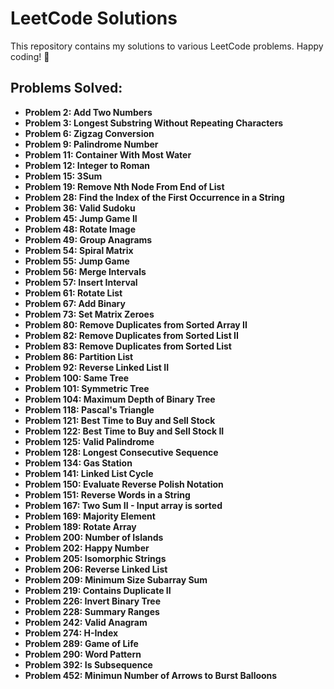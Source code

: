 # LeetCode Solutions

This repository contains my solutions to various LeetCode problems. Happy coding! 🚀

## Problems Solved:

- **Problem 2: Add Two Numbers**
- **Problem 3: Longest Substring Without Repeating Characters**
- **Problem 6: Zigzag Conversion**
- **Problem 9: Palindrome Number**
- **Problem 11: Container With Most Water**
- **Problem 12: Integer to Roman**
- **Problem 15: 3Sum**
- **Problem 19: Remove Nth Node From End of List**
- **Problem 28: Find the Index of the First Occurrence in a String**
- **Problem 36: Valid Sudoku**
- **Problem 45: Jump Game II**
- **Problem 48: Rotate Image**
- **Problem 49: Group Anagrams**
- **Problem 54: Spiral Matrix**
- **Problem 55: Jump Game**
- **Problem 56: Merge Intervals**
- **Problem 57: Insert Interval**
- **Problem 61: Rotate List**
- **Problem 67: Add Binary**
- **Problem 73: Set Matrix Zeroes**
- **Problem 80: Remove Duplicates from Sorted Array II**
- **Problem 82: Remove Duplicates from Sorted List II**
- **Problem 83: Remove Duplicates from Sorted List**
- **Problem 86: Partition List**
- **Problem 92: Reverse Linked List II**
- **Problem 100: Same Tree**
- **Problem 101: Symmetric Tree**
- **Problem 104: Maximum Depth of Binary Tree**
- **Problem 118: Pascal's Triangle**
- **Problem 121: Best Time to Buy and Sell Stock**
- **Problem 122: Best Time to Buy and Sell Stock II**
- **Problem 125: Valid Palindrome**
- **Problem 128: Longest Consecutive Sequence**
- **Problem 134: Gas Station**
- **Problem 141: Linked List Cycle**
- **Problem 150: Evaluate Reverse Polish Notation**
- **Problem 151: Reverse Words in a String**
- **Problem 167: Two Sum II - Input array is sorted**
- **Problem 169: Majority Element**
- **Problem 189: Rotate Array**
- **Problem 200: Number of Islands**
- **Problem 202: Happy Number**
- **Problem 205: Isomorphic Strings**
- **Problem 206: Reverse Linked List**
- **Problem 209: Minimum Size Subarray Sum**
- **Problem 219: Contains Duplicate II**
- **Problem 226: Invert Binary Tree**
- **Problem 228: Summary Ranges**
- **Problem 242: Valid Anagram**
- **Problem 274: H-Index**
- **Problem 289: Game of Life**
- **Problem 290: Word Pattern**
- **Problem 392: Is Subsequence**
- **Problem 452: Minimun Number of Arrows to Burst Balloons**
